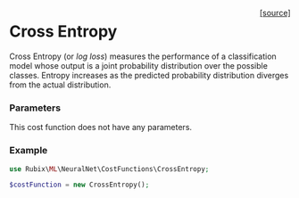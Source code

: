 <span style="float:right;"><a href="https://github.com/RubixML/RubixML/blob/master/src/NeuralNet/CostFunctions/CrossEntropy.php">[source]</a></span>

# Cross Entropy
Cross Entropy (or *log loss*) measures the performance of a classification model whose output is a joint probability distribution over the possible classes. Entropy increases as the predicted probability distribution diverges from the actual distribution.

### Parameters
This cost function does not have any parameters.

### Example
```php
use Rubix\ML\NeuralNet\CostFunctions\CrossEntropy;

$costFunction = new CrossEntropy();
```